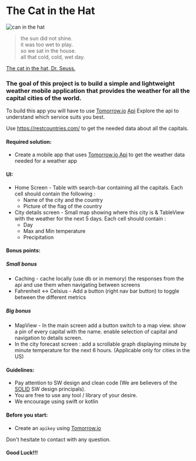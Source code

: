 # The Cat in the Hat

![can in the hat
](https://s1.piq.land/2016/03/08/j5dS33FDOWBd1Xor61JwCaL7_400x400.png)

> the sun did not shine.  
> it was too wet to play.  
> so we sat in the house.   
> all that cold, cold, wet day.  

[The cat in the hat, Dr. Seuss.](http://paulandlizdavies.com/poems/cat.htm)

### The goal of this project is to build a simple and lightweight weather mobile application that provides the weather for all the capital cities of the world.

To build this app you will have to use [Tomorrow.io](https://tomorrow.io) [Api](https://developer.tomorrow.io/docs)
Explore the api to understand which service suits you best.

Use https://restcountries.com/ to get the needed data about all the capitals.

#### Required solution:
* Create a mobile app that uses [Tomorrow,io Api](https://developer.tomorrow.io/docs) to get the weather data needed for a weather app

#### UI:
* Home Screen - Table with search-bar containing all the capitals. Each cell should contain the following :
  * Name of the city and the country
  * Picture of the flag of the country
* City details screen - Small map showing where this city is & TableView with the weather for the next 5 days. Each cell should contain : 
  * Day
  * Max and Min temperature
  * Precipitation

#### Bonus points:
##### Small bonus
* Caching - cache locally (use db or in memory) the responses from the api and use them when navigating between screens
* Fahrenheit <-> Celsius - Add a button (right nav bar button) to toggle between the different metrics

##### Big bonus
* MapView - In the main screen add a button switch to a map view. show a pin of every capital with the name. enable selection of capital and navigation to details screen. 
* In the city forecast screen : add a scrollable graph displaying minute by minute temperature for the next 6 hours. (Applicable only for cities in the US)


#### Guidelines:
* Pay attention to SW design and clean code (We are believers of the [SOLID](https://en.wikipedia.org/wiki/SOLID) SW design principals).
* You are free to use any tool / library of your desire.
* We encourage using swift or kotlin

#### Before you start:
* Create an `apikey` using [Tomorrow.io](https://app.tomorrow.io/signup?planid=60d46beae90c3b3549a59ff3)


Don't hesitate to contact with any question.
#### Good Luck!!!
